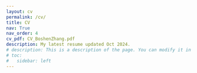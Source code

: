 ```yaml
---
layout: cv
permalink: /cv/
title: CV
nav: True
nav_order: 4
cv_pdf: CV_BoshenZhang.pdf
description: My latest resume updated Oct 2024.
# description: This is a description of the page. You can modify it in 'pages/_cv.md'. You can also change or remove the top pdf download button.
# toc:
#   sidebar: left
---
```

